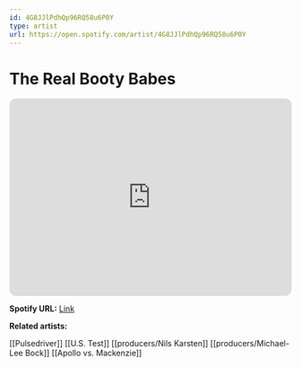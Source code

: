 ```yaml
---
id: 4G8JJlPdhQp96RQ58u6P0Y
type: artist
url: https://open.spotify.com/artist/4G8JJlPdhQp96RQ58u6P0Y
---
```

# The Real Booty Babes

<iframe style="border-radius:12px" src="https://open.spotify.com/embed/artist/4G8JJlPdhQp96RQ58u6P0Y" width="100%" height="352" frameBorder="0" allowfullscreen="" allow="autoplay; clipboard-write; encrypted-media; fullscreen; picture-in-picture" loading="lazy"></iframe>

**Spotify URL:** [Link](https://open.spotify.com/artist/4G8JJlPdhQp96RQ58u6P0Y)

**Related artists:**

[[Pulsedriver]]
[[U.S. Test]]
[[producers/Nils Karsten]]
[[producers/Michael-Lee Bock]]
[[Apollo vs. Mackenzie]]
